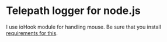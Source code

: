 # Telepath logger for node.js

I use ioHook module for handling mouse. Be sure that you install [requirements for this](https://www.npmjs.com/package/iohook#manual-compilation-for-your-version-of-environment).
